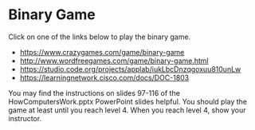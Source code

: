 Binary Game
===========
Click on one of the links below to play the binary game. 
+ https://www.crazygames.com/game/binary-game
+ http://www.wordfreegames.com/game/binary-game.html
+ https://studio.code.org/projects/applab/iukLbcDnzqgoxuu810unLw
+ https://learningnetwork.cisco.com/docs/DOC-1803   

You may find the instructions on slides 97-116 of the HowComputersWork.pptx PowerPoint slides helpful. You should play the game at least until you reach level 4. When you reach level 4, show your instructor.
